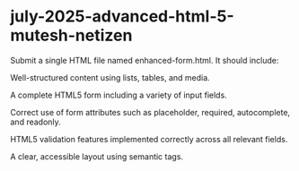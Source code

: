 # july-2025-advanced-html-5-mutesh-netizen
Submit a single HTML file named enhanced-form.html. It should include:

Well-structured content using lists, tables, and media.

A complete HTML5 form including a variety of input fields.

Correct use of form attributes such as placeholder, required, autocomplete, and readonly.

HTML5 validation features implemented correctly across all relevant fields.

A clear, accessible layout using semantic tags.
